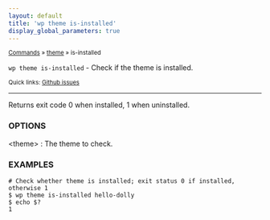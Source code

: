```yaml
---
layout: default
title: 'wp theme is-installed'
display_global_parameters: true
---
```


<small>[Commands](/commands/) &raquo; [theme](/commands/theme/) &raquo; is-installed</small>

`wp theme is-installed` - Check if the theme is installed.

<small>Quick links: <a href="https://github.com/wp-cli/wp-cli/issues?q=is%3Aopen+label%3Acommand%3Atheme-is-installed+sort%3Aupdated-desc">Github issues</a></small>

<hr />

Returns exit code 0 when installed, 1 when uninstalled.

### OPTIONS

&lt;theme&gt;
: The theme to check.

### EXAMPLES

    # Check whether theme is installed; exit status 0 if installed, otherwise 1
    $ wp theme is-installed hello-dolly
    $ echo $?
    1



